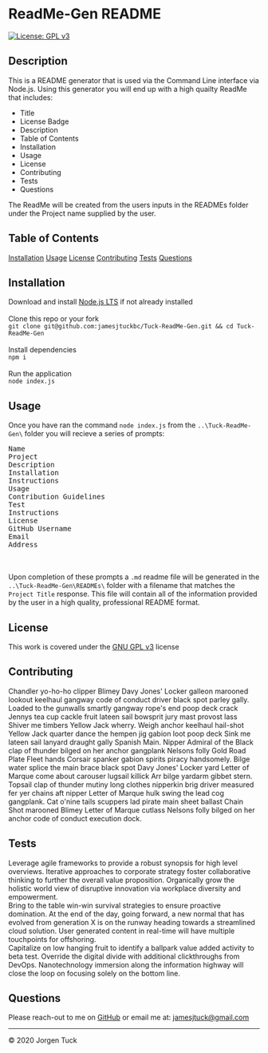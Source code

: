 # ReadMe-Gen README
[![License: GPL v3](https://img.shields.io/badge/License-GPLv3-blue.svg)](https://www.gnu.org/licenses/gpl-3.0)
## Description

This is a README generator that is used via the Command Line interface via Node.js.  Using this generator you will end up with a high quailty ReadMe that includes:<br/><ul><li>Title</li><li>License Badge</li><li>Description</li><li>Table of Contents</li><li>Installation</li><li>Usage</li><li>License</li><li>Contributing</li><li>Tests</li><li>Questions</li></ul>The ReadMe will be created from the users inputs in the READMEs folder under the Project name supplied by the user.

## Table of Contents

[Installation](#Installation)
[Usage](#Usage)
[License](#License)
[Contributing](#Contributing)
[Tests](#Tests)
[Questions](#Questions)

## Installation

Download and install [Node.js LTS](https://nodejs.org/en/download/) if not already installed<br/><br/>Clone this repo or your fork<br/>`git clone git@github.com:jamesjtuckbc/Tuck-ReadMe-Gen.git && cd Tuck-ReadMe-Gen`<br/><br/>Install dependencies<br/>`npm i`<br/><br/>Run the application<br/>`node index.js`

## Usage

Once you have ran the command `node index.js` from the `..\Tuck-ReadMe-Gen\` folder you will recieve a series of prompts:<br/><pre><code></code>Name<br/>Project<br/>Description<br/>Installation Instructions<br/>Usage<br/>Contribution Guidelines<br/>Test Instructions<br/>License<br/>GitHub Username<br/>Email Address</pre><br/><br/>Upon completion of these prompts a `.md` readme file will be generated in the `..\Tuck-ReadMe-Gen\READMEs\` folder with a filename that matches the `Project Title` response. This file will contain all of the information provided by the user in a high quality, professional README format.

## License

This work is covered under the [GNU GPL v3](https://www.gnu.org/licenses/gpl-3.0) license

## Contributing

Chandler yo-ho-ho clipper Blimey Davy Jones' Locker galleon marooned lookout keelhaul gangway code of conduct driver black spot parley gally. Loaded to the gunwalls smartly gangway rope's end poop deck crack Jennys tea cup cackle fruit lateen sail bowsprit jury mast provost lass Shiver me timbers Yellow Jack wherry. Weigh anchor keelhaul hail-shot Yellow Jack quarter dance the hempen jig gabion loot poop deck Sink me lateen sail lanyard draught gally Spanish Main. Nipper Admiral of the Black clap of thunder bilged on her anchor gangplank Nelsons folly Gold Road Plate Fleet hands Corsair spanker gabion spirits piracy handsomely. Bilge water splice the main brace black spot Davy Jones' Locker yard Letter of Marque come about carouser lugsail killick Arr bilge yardarm gibbet stern. Topsail clap of thunder mutiny long clothes nipperkin brig driver measured fer yer chains aft nipper Letter of Marque hulk swing the lead cog gangplank. Cat o'nine tails scuppers lad pirate main sheet ballast Chain Shot marooned Blimey Letter of Marque cutlass Nelsons folly bilged on her anchor code of conduct execution dock.

## Tests

Leverage agile frameworks to provide a robust synopsis for high level overviews. Iterative approaches to corporate strategy foster collaborative thinking to further the overall value proposition. Organically grow the holistic world view of disruptive innovation via workplace diversity and empowerment.<br/>Bring to the table win-win survival strategies to ensure proactive domination. At the end of the day, going forward, a new normal that has evolved from generation X is on the runway heading towards a streamlined cloud solution. User generated content in real-time will have multiple touchpoints for offshoring.<br/>Capitalize on low hanging fruit to identify a ballpark value added activity to beta test. Override the digital divide with additional clickthroughs from DevOps. Nanotechnology immersion along the information highway will close the loop on focusing solely on the bottom line.

## Questions

Please reach-out to me on [GitHub](http://www.github.com/jamesjtuckbc) or email me at: [jamesjtuck@gmail.com](mailto:jamesjtuck@gmail.com)

---
© 2020 Jorgen Tuck
